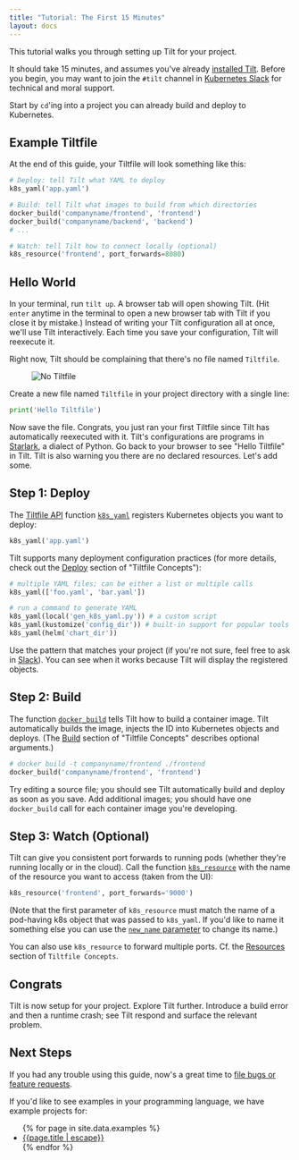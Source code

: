 ```yaml
---
title: "Tutorial: The First 15 Minutes"
layout: docs
---
```


This tutorial walks you through setting up Tilt for your project. 

It should take 15 minutes, and assumes you've already [installed Tilt](install.html). Before you begin, you may want to join the `#tilt` channel in [Kubernetes Slack](http://slack.k8s.io) for technical and moral support.

Start by `cd`'ing into a project you can already build and deploy to Kubernetes.

## Example Tiltfile
At the end of this guide, your Tiltfile will look something like this:
```python
# Deploy: tell Tilt what YAML to deploy
k8s_yaml('app.yaml')

# Build: tell Tilt what images to build from which directories
docker_build('companyname/frontend', 'frontend')
docker_build('companyname/backend', 'backend')
# ...

# Watch: tell Tilt how to connect locally (optional)
k8s_resource('frontend', port_forwards=8080)
```

## Hello World
In your terminal, run `tilt up`. A browser tab will open showing Tilt. (Hit `enter` anytime in the terminal to open a new browser tab with Tilt if you close it by mistake.) Instead of writing your Tilt configuration all at once, we'll use Tilt interactively. Each time you save your configuration, Tilt will reexecute it.

Right now, Tilt should be complaining that there's no file named `Tiltfile`. 

<figure>
  <img src="/assets/img/no-tiltfile.png" class="no-shadow" alt="No Tiltfile">
</figure>

Create a new file named `Tiltfile` in your project directory with a single line:

```python
print('Hello Tiltfile')
```

Now save the file. Congrats, you just ran your first Tiltfile since Tilt has automatically reexecuted with it. Tilt's configurations are programs in [Starlark](https://github.com/bazelbuild/starlark#tour>), a dialect of Python. Go back to your browser to see "Hello Tiltfile" in Tilt. Tilt is also warning you there are no declared resources. Let's add some.

## Step 1: Deploy
The [Tiltfile API](api.html) function [`k8s_yaml`](api.html#api.k8s_yaml) registers Kubernetes objects you want to deploy:
```python
k8s_yaml('app.yaml')
```

Tilt supports many deployment configuration practices (for more details, check out the [Deploy](tiltfile_concepts.html#deploy) section of "Tiltfile Concepts"):
```python
# multiple YAML files; can be either a list or multiple calls
k8s_yaml(['foo.yaml', 'bar.yaml'])

# run a command to generate YAML
k8s_yaml(local('gen_k8s_yaml.py')) # a custom script
k8s_yaml(kustomize('config_dir')) # built-in support for popular tools
k8s_yaml(helm('chart_dir'))
```

Use the pattern that matches your project (if you're not sure, feel free to ask in [Slack](index.html#community)). You can see when it works because Tilt will display the registered objects.

## Step 2: Build
The function [`docker_build`](api.html#api.docker_build) tells Tilt how to build a container image. Tilt automatically builds the image, injects the ID into Kubernetes objects and deploys. (The [Build](tiltfile_concepts.html#build) section of "Tiltfile Concepts" describes optional arguments.)

```python
# docker build -t companyname/frontend ./frontend
docker_build('companyname/frontend', 'frontend')
```

 Try editing a source file; you should see Tilt automatically build and deploy as soon as you save. Add additional images; you should have one `docker_build` call for each container image you're developing.

## Step 3: Watch (Optional)
Tilt can give you consistent port forwards to running pods (whether they're running locally or in the cloud). Call the function [`k8s_resource`](api.html#api.k8s_resource) with the name of the resource you want to access (taken from the UI):
```python
k8s_resource('frontend', port_forwards='9000')
```

(Note that the first parameter of `k8s_resource` must match the name of a pod-having k8s object that was passed to `k8s_yaml`. If you'd like to name it something else you can use the [`new_name` parameter](api.html#api.k8s_resource) to change its name.)

You can also use `k8s_resource` to forward multiple ports. Cf. the [Resources](tiltfile_concepts.html#resources) section of `Tiltfile Concepts`.

## Congrats

Tilt is now setup for your project. Explore Tilt further. Introduce a build error and then a runtime crash; see Tilt respond and surface the relevant problem.

## Next Steps

If you had any trouble using this guide,
now's a great time to [file bugs or feature requests](https://github.com/tilt-dev/tilt/issues).

If you'd like to see examples in your programming language, we have example projects for:

<ul>
  {% for page in site.data.examples %}
    <li><a href="/{{page.href | escape}}">{{page.title | escape}}</a></li>
  {% endfor %}
</ul>

